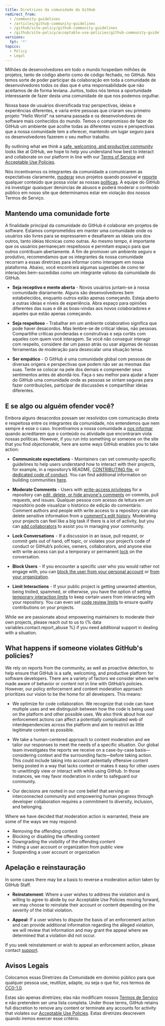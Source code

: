 ```yaml
---
title: Diretrizes da comunidade do GitHub
redirect_from:
  - /community-guidelines
  - /articles/github-community-guidelines
  - /github/site-policy/github-community-guidelines
  - /github/site-policy/acceptable-use-policies/github-community-guidelines
versions:
  fpt: '*'
topics:
  - Policy
  - Legal
---
```


Milhões de desenvolvedores em todo o mundo hospedam milhões de projetos, tanto de código aberto como de código fechado, no GitHub. Nós temos sorte de poder participar da colaboração em toda a comunidade de desenvolvedores todos os dias que é uma responsabilidade que não aceitamos de de forma leviana. Juntos, todos nós temos a oportunidade interessante de fazer desta uma comunidade de que nos podemos orgulhar.

Nossa base de usuários diversificada traz perspectivas, ideias e experiências diferentes, e varia entre pessoas que criaram seu primeiro projeto "Hello World" na semana passada e os desenvolvedores de software mais conhecidos do mundo. Temos o compromisso de fazer do GitHub um ambiente que acolhe todas as diferentes vozes e perspectivas que a nossa comunidade tem a oferecer, mantendo um lugar seguro para os desenvolvedores fazerem o seu melhor trabalho.

By outlining what we think a [safe, welcoming, and productive community](https://opensource.guide/building-community/) looks like at GitHub, we hope to help you understand how best to interact and collaborate on our platform in line with our [Terms of Service](/github/site-policy/github-terms-of-service) and [Acceptable Use Policies](/github/site-policy/github-acceptable-use-policies).

Nós incentivamos os integrantes da comunidade a comunicarem as expectativas claramente, [moderar](#what-if-something-or-someone-offends-you) seus projetos quando possível e [reporte](https://github.com/contact/report-abuse) qualquer conteúdo que possa violar as nossas [políticas](/github/site-policy/github-terms-of-service). A equipe do GitHub irá investigar quaisquer denúncias de abusos e poderá moderar o conteúdo público em nosso site que determinamos estar em violação dos nossos Termos de Serviço.


## Mantendo uma comunidade forte

A finalidade principal da comunidade do GitHub é colaborar em projetos de software. Estamos comprometidos em manter uma comunidade onde os usuários são livres para se expressarem e desafiarem as ideias uns dos outros, tanto ideias técnicas como outras. Ao mesmo tempo, é importante que os usuários permaneçam respeitosos e permitam espaço para que outros contribuam abertamente. A fim de promover um ambiente seguro e produtivo, recomendamos que os integrantes da nossa comunidade recorram a essas diretrizes para informar como interagem em nossa plataforma.  Abaixo, você encontrará algumas sugestões de como ter interações bem-sucedidas como um integrante valioso da comunidade do GitHub.

* **Seja receptivo e mente aberta** - Novos usuários juntam-se à nossa comunidade diariamente. Alguns são desenvolvedores bem estabelecidos, enquanto outros estão apenas começando. Esteja aberto a outras ideias e níveis de experiência. Abra espaço para opiniões diferentes das suas e dê as boas-vindas aos novos colaboradores e aqueles que estão apenas começando.

* **Seja respeitoso** - Trabalhar em um ambiente colaborativo significa que pode haver desacordos. Mas lembre-se de criticar ideias, não pessoas. Compartilhe críticas ponderadas e construtivas e seja cortês com aqueles com quem você interagem. Se você não conseguir interagir com respeito, considere dar um passo atrás ou usar algumas de nossas ferramentas de moderação para desescalar uma situação tensa.

* **Ser empático** - O GitHub é uma comunidade global com pessoas de diversas origens e perspectivas que podem não ser as mesmas das suas. Tente se colocar na pele dos demais e compreender seus sentimentos antes de abordá-los. Faça o seu melhor para ajudar a fazer do GitHub uma comunidade onde as pessoas se sintam seguras para fazer contribuições, participar de discussões e compartilhar ideias diferentes.


## E se algo ou alguém ofender você?

Embora alguns desacordos possam ser resolvidos com comunicação direta e respeitosa entre os integrantes da comunidade, nós entendemos que nem sempre é esse o caso. Incentivamos a nossa comunidade a [nos informar](https://support.github.com/contact/report-abuse?category=report-abuse&report=other&report_type=unspecified) quando acreditarem que o conteúdo ou atividade que encontraram viola nossas políticas. However, if you run into something or someone on the site that you find objectionable, here are some ways GitHub enables you to take action:

* **Communicate expectations** - Maintainers can set community-specific guidelines to help users understand how to interact with their projects, for example, in a repository’s README, [CONTRIBUTING file](/articles/setting-guidelines-for-repository-contributors/), or [dedicated code of conduct](/articles/adding-a-code-of-conduct-to-your-project/). You can find additional information on building communities [here](/communities).


* **Moderate Comments** - Users with [write-access privileges](/articles/repository-permission-levels-for-an-organization/) for a repository can [edit, delete, or hide anyone's comments](/communities/moderating-comments-and-conversations/managing-disruptive-comments) on commits, pull requests, and issues. Qualquer pessoa com acesso de leitura em um repositório pode visualizar o histórico de edição do comentário. Comment authors and people with write access to a repository can also delete sensitive information from a [comment's edit history](/communities/moderating-comments-and-conversations/tracking-changes-in-a-comment). Moderating your projects can feel like a big task if there is a lot of activity, but you can [add collaborators](/account-and-profile/setting-up-and-managing-your-github-user-account/managing-user-account-settings/permission-levels-for-a-user-account-repository#collaborator-access-for-a-repository-owned-by-a-user-account) to assist you in managing your community.

* **Lock Conversations**  - If a discussion in an issue, pull request, or commit gets out of hand, off topic, or violates your project’s code of conduct or GitHub’s policies, owners, collaborators, and anyone else with write access can put a temporary or permanent [lock](/articles/locking-conversations/) on the conversation.

* **Block Users**  - If you encounter a specific user who you would rather not engage with, you can [block the user from your personal account](/articles/blocking-a-user-from-your-personal-account/) or [from your organization](/articles/blocking-a-user-from-your-organization/).

* **Limit Interactions** - If your public project is getting unwanted attention, being trolled, spammed, or otherwise, you have the option of setting [temporary interaction limits](/communities/moderating-comments-and-conversations/limiting-interactions-in-your-repository) to keep certain users from interacting with your repository. You can even set [code review limits](https://github.blog/2021-11-01-github-keeps-getting-better-for-open-source-maintainers/#preventing-drive-by-pull-request-approvals-and-requested-changes) to ensure quality contributions on your projects.


While we are passionate about empowering maintainers to moderate their own projects, please reach out to us to {% data variables.contact.report_abuse %} if you need additional support in dealing with a situation.

## What happens if someone violates GitHub's policies?

We rely on reports from the community, as well as proactive detection, to help ensure that GitHub is a safe, welcoming, and productive platform for software developers. There are a variety of factors we consider when we’re made aware of behavior or content not in line with GitHub’s policies. However, our policy enforcement and content moderation approach prioritizes our vision to be the home for all developers. This means:

- We optimize for code collaboration. We recognize that code can have multiple uses and we distinguish between how the code is being used on the platform and other possible uses. We also think about how our enforcement actions can affect a potentially complicated web of interdependencies across the platform and aim to restrict as little legitimate content as possible.

- We take a human-centered approach to content moderation and we tailor our responses to meet the needs of a specific situation. Our global team investigates the reports we receive on a case-by-case basis—considering context and the surrounding facts—before taking action. This could include taking into account potentially offensive content being posted in a way that lacks context or makes it easy for other users to unwittingly view or interact with while using GitHub. In those instances, we may favor moderation in order to safeguard our community.

- Our decisions are rooted in our core belief that serving an interconnected community and empowering human progress through developer collaboration requires a commitment to diversity, inclusion, and belonging.

Where we have decided that moderation action is warranted, these are some of the ways we may respond:

* Removing the offending content
* Blocking or disabling the offending content
* Downgrading the visibility of the offending content
* Hiding a user account or organization from public view
* Suspending a user account or organization


## Apelação e reinstauração

In some cases there may be a basis to reverse a moderation action taken by GitHub Staff.

* **Reinstatement**: Where a user wishes to address the violation and is willing to agree to abide by our Acceptable Use Policies moving forward, we may choose to reinstate their account or content depending on the severity of the initial violation.

* **Appeal**: If a user wishes to dispute the basis of an enforcement action and can provide additional information regarding the alleged violation, we will review that information and may grant the appeal where we determined that a violation did not occur.

If you seek reinstatement or wish to appeal an enforcement action, please contact [support](https://support.github.com/contact?tags=docs-policy).

## Avisos Legais

Colocamos essas Diretrizes da Comunidade em domínio público para que qualquer pessoa use, reutilize, adapte, ou seja o que for, nos termos de [CC0-1.0](https://creativecommons.org/publicdomain/zero/1.0/).

Estas são apenas diretrizes; elas não modificam nossos [Termos de Serviço](/articles/github-terms-of-service/) e não pretendem ser uma lista completa. Under those terms, GitHub retains full discretion to remove any content or terminate any accounts for activity that violates our [Acceptable Use Policies](/articles/github-acceptable-use-policies). Estas diretrizes descrevem quando iremos exercer esse critério.
